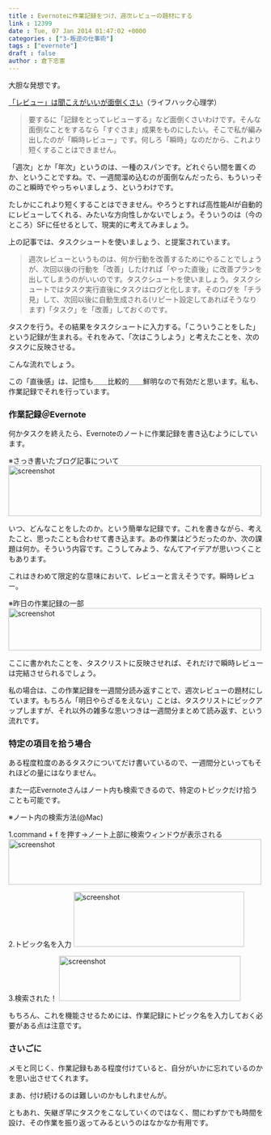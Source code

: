 ```yaml
---
title : Evernoteに作業記録をつけ、週次レビューの題材にする
link : 12399
date : Tue, 07 Jan 2014 01:47:02 +0000
categories : ["3-叛逆の仕事術"]
tags : ["evernote"]
draft : false
author : 倉下忠憲
---
```


大胆な発想です。

<a href="http://mindhack.sakura.ne.jp/archives/1367" target="_blank">「レビュー」は聞こえがいいが面倒くさい</a>（ライフハック心理学）

<blockquote>
要するに「記録をとってレビューする」など面倒くさいわけです。そんな面倒なことをするなら「すぐさま」成果をものにしたい。そこで私が編み出したのが「瞬時レビュー」です。何しろ「瞬時」なのだから、これより短くすることはできません。
</blockquote>

「週次」とか「年次」というのは、一種のスパンです。どれぐらい間を置くのか、ということですね。で、一週間溜め込むのが面倒なんだったら、もういっそのこと瞬時でやっちゃいましょう、というわけです。

たしかにこれより短くすることはできません。やろうとすれば高性能AIが自動的にレビューしてくれる、みたいな方向性しかないでしょう。そういうのは（今のところ）SFに任せるとして、現実的に考えてみましょう。

上の記事では、タスクシュートを使いましょう、と提案されています。

<blockquote>
週次レビューというものは、何か行動を改善するためにやることでしょうが、次回以後の行動を「改善」したければ「やった直後」に改善プランを出してしまうのがいいのです。タスクシュートを使いましょう。タスクシュートではタスク実行直後にタスクはログと化します。そのログを「チラ見」して、次回以後に自動生成される(リピート設定してあればそうなります)「タスク」を「改善」しておくのです。
</blockquote>

タスクを行う。その結果をタスクシュートに入力する。「こういうことをした」という記録が生まれる。それをみて、「次はこうしよう」と考えたことを、次のタスクに反映させる。

こんな流れでしょう。

この「直後感」は、記憶も＿＿比較的＿＿鮮明なので有効だと思います。私も、作業記録でそれを行っています。

<H3>作業記録＠Evernote</H3>何かタスクを終えたら、Evernoteのノートに作業記録を書き込むようにしています。

※さっき書いたブログ記事について
<a href="https://rashita.net/blog/wp-content/uploads/2014/01/screenshot.png"><img src="https://rashita.net/blog/wp-content/uploads/2014/01/screenshot.png" alt="screenshot" width="500" height="100" class="alignnone size-full wp-image-12400" /></a>

いつ、どんなことをしたのか。という簡単な記録です。これを書きながら、考えたこと、思ったことも合わせて書き込ます。あの作業はどうだったのか、次の課題は何か。そういう内容です。こうしてみよう、なんてアイデアが思いつくこともあります。

これはきわめて限定的な意味において、レビューと言えそうです。瞬時レビュー。

※昨日の作業記録の一部
<a href="https://rashita.net/blog/wp-content/uploads/2014/01/screenshot1.png"><img src="https://rashita.net/blog/wp-content/uploads/2014/01/screenshot1.png" alt="screenshot" width="500" height="84" class="alignnone size-full wp-image-12401" /></a>

ここに書かれたことを、タスクリストに反映させれば、それだけで瞬時レビューは完結させられるでしょう。

私の場合は、この作業記録を一週間分読み返すことで、週次レビューの題材にしています。もちろん「明日やらざるをえない」ことは、タスクリストにピックアップしますが、それ以外の雑多な思いつきは一週間分まとめて読み返す、という流れです。

<H3>特定の項目を拾う場合</H3>ある程度粒度のあるタスクについてだけ書いているので、一週間分といってもそれほどの量にはなりません。

また一応Evernoteさんはノート内も検索できるので、特定のトピックだけ拾うことも可能です。

※ノート内の検索方法(@Mac)

1.command + f を押す→ノート上部に検索ウィンドウが表示される
<a href="https://rashita.net/blog/wp-content/uploads/2014/01/screenshot2.png"><img src="https://rashita.net/blog/wp-content/uploads/2014/01/screenshot2.png" alt="screenshot" width="500" height="90" class="alignnone size-full wp-image-12402" /></a>

2.トピック名を入力
<a href="https://rashita.net/blog/wp-content/uploads/2014/01/screenshot3.png"><img src="https://rashita.net/blog/wp-content/uploads/2014/01/screenshot3.png" alt="screenshot" width="337" height="109" class="alignnone size-large wp-image-12403" /></a>

3.検索された！
<a href="https://rashita.net/blog/wp-content/uploads/2014/01/screenshot4.png"><img src="https://rashita.net/blog/wp-content/uploads/2014/01/screenshot4.png" alt="screenshot" width="359" height="89" class="alignnone size-large wp-image-12404" /></a>

もちろん、これを機能させるためには、作業記録にトピック名を入力しておく必要がある点は注意です。
<H3>さいごに</H3>メモと同じく、作業記録もある程度付けていると、自分がいかに忘れているのかを思い出させてくれます。

まあ、付け続けるのは難しいのかもしれませんが。

ともあれ、矢継ぎ早にタスクをこなしていくのではなく、間にわずかでも時間を設け、その作業を振り返ってみるというのはなかなか有用です。

